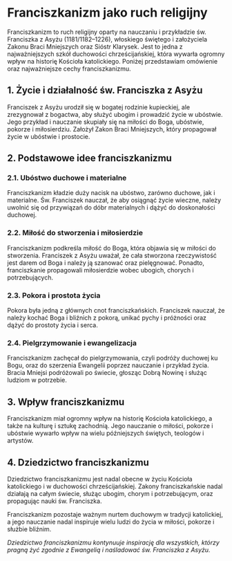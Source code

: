 # Franciszkanizm jako ruch religijny

Franciszkanizm to ruch religijny oparty na nauczaniu i przykładzie św. Franciszka z Asyżu (1181/1182–1226), włoskiego świętego i założyciela Zakonu Braci Mniejszych oraz Sióstr Klarysek. Jest to jedna z najważniejszych szkół duchowości chrześcijańskiej, która wywarła ogromny wpływ na historię Kościoła katolickiego. Poniżej przedstawiam omówienie oraz najważniejsze cechy franciszkanizmu.

## 1. **Życie i działalność św. Franciszka z Asyżu**

Franciszek z Asyżu urodził się w bogatej rodzinie kupieckiej, ale zrezygnował z bogactwa, aby służyć ubogim i prowadzić życie w ubóstwie. Jego przykład i nauczanie skupiały się na miłości do Boga, ubóstwie, pokorze i miłosierdziu. Założył Zakon Braci Mniejszych, który propagował życie w ubóstwie i prostocie.

## 2. **Podstawowe idee franciszkanizmu**

### 2.1. **Ubóstwo duchowe i materialne**

Franciszkanizm kładzie duży nacisk na ubóstwo, zarówno duchowe, jak i materialne. Św. Franciszek nauczał, że aby osiągnąć życie wieczne, należy uwolnić się od przywiązań do dóbr materialnych i dążyć do doskonałości duchowej.

### 2.2. **Miłość do stworzenia i miłosierdzie**

Franciszkanizm podkreśla miłość do Boga, która objawia się w miłości do stworzenia. Franciszek z Asyżu uważał, że cała stworzona rzeczywistość jest darem od Boga i należy ją szanować oraz pielęgnować. Ponadto, franciszkanie propagowali miłosierdzie wobec ubogich, chorych i potrzebujących.

### 2.3. **Pokora i prostota życia**

Pokora była jedną z głównych cnot franciszkańskich. Franciszek nauczał, że należy kochać Boga i bliźnich z pokorą, unikać pychy i próżności oraz dążyć do prostoty życia i serca.

### 2.4. **Pielgrzymowanie i ewangelizacja**

Franciszkanizm zachęcał do pielgrzymowania, czyli podróży duchowej ku Bogu, oraz do szerzenia Ewangelii poprzez nauczanie i przykład życia. Bracia Mniejsi podróżowali po świecie, głosząc Dobrą Nowinę i służąc ludziom w potrzebie.

## 3. **Wpływ franciszkanizmu**

Franciszkanizm miał ogromny wpływ na historię Kościoła katolickiego, a także na kulturę i sztukę zachodnią. Jego nauczanie o miłości, pokorze i ubóstwie wywarło wpływ na wielu późniejszych świętych, teologów i artystów.

## 4. **Dziedzictwo franciszkanizmu**

Dziedzictwo franciszkanizmu jest nadal obecne w życiu Kościoła katolickiego i w duchowości chrześcijańskiej. Zakony franciszkańskie nadal działają na całym świecie, służąc ubogim, chorym i potrzebującym, oraz propagując nauki św. Franciszka.

Franciszkanizm pozostaje ważnym nurtem duchowym w tradycji katolickiej, a jego nauczanie nadal inspiruje wielu ludzi do życia w miłości, pokorze i służbie bliźnim.

*Dziedzictwo franciszkanizmu kontynuuje inspirację dla wszystkich, którzy pragną żyć zgodnie z Ewangelią i naśladować św. Franciszka z Asyżu.*

